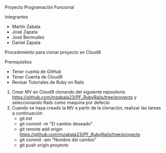 
Proyecto Programación Funcional

Integrantes

- Martín Zabala
- José Zapata
- José Bermudez
- Daniel Zapata

Procedimiento para clonar proyecto en Cloud9

Prerequisitos

* Tener cuenta de GitHub
* Tener Cuenta de Cloud9
* Revisar Tutoriales de Ruby on Rails

1. Crear MV en Cloud9 clonando del siguiente repositorio https://github.com/mzabala23/PF_RubyRails/tree/proyecto y seleccionando Rails como maquina por defecto
2. Cuando se haya creado la MV a partir de la clonación, realizar las tareas a continuación
    - git init
    - git commit -m "El cambio deseado"
    - git remote add origin https://github.com/mzabala23/PF_RubyRails/tree/proyecto
    - git commit -am "Nombre del cambio"
    - git push origin proyecto
